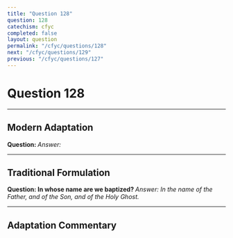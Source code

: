 ```yaml
---
title: "Question 128"
question: 128
catechism: cfyc
completed: false
layout: question
permalink: "/cfyc/questions/128"
next: "/cfyc/questions/129"
previous: "/cfyc/questions/127"
---
```

# Question 128
---
## Modern Adaptation
<strong>
    Question:
</strong>

<em>
    Answer:
</em>

---
## Traditional Formulation
<strong>
    Question: In whose name are we baptized?
</strong>

<em>
    Answer: In the name of the Father, and of the Son, and of the Holy Ghost.
</em>

---
## Adaptation Commentary

